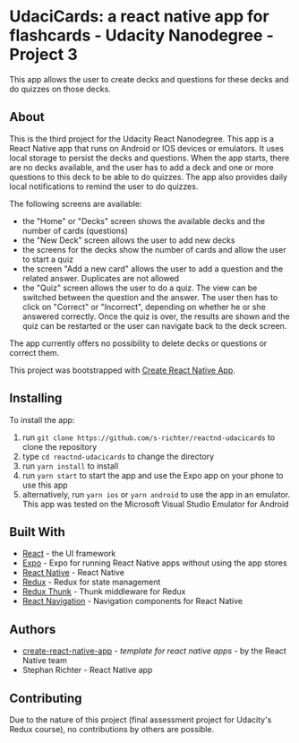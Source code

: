 # UdaciCards: a react native app for flashcards - Udacity Nanodegree - Project 3

This app allows the user to create decks and questions for these decks and do quizzes on those decks.


## About

This is the third project for the Udacity React Nanodegree.
This app is a React Native app that runs on Android or IOS devices or emulators. It uses local storage to persist the decks and questions.
When the app starts, there are no decks available, and the user has to add a deck and one or more questions to this deck to be able to do quizzes.
The app also provides daily local notifications to remind the user to do quizzes.

The following screens are available:
* the "Home" or "Decks" screen shows the available decks and the number of cards (questions)
* the "New Deck" screen allows the user to add new decks
* the screens for the decks show the number of cards and allow the user to start a quiz
* the screen "Add a new card" allows the user to add a question and the related answer. Duplicates are not allowed
* the "Quiz" screen allows the user to do a quiz. The view can be switched between the question and the answer. The user then has to click on "Correct" or "Incorrect", depending on whether he or she answered correctly. Once the quiz is over, the results are shown and the quiz can be restarted or the user can navigate back to the deck screen.

The app currently offers no possibility to delete decks or questions or correct them.

This project was bootstrapped with [Create React Native App](https://github.com/react-community/create-react-native-app).


## Installing

To install the app:

1. run `git clone https://github.com/s-richter/reactnd-udacicards` to clone the repository
2. type `cd reactnd-udacicards` to change the directory
3. run `yarn install` to install
4. run `yarn start` to start the app and use the Expo app on your phone to use this app
5. alternatively, run `yarn ios` or `yarn android` to use the app in an emulator. This app was tested on the Microsoft Visual Studio Emulator for Android


## Built With

* [React](https://facebook.github.io/react/) - the UI framework
* [Expo](https://expo.io/) - Expo for running React Native apps without using the app stores
* [React Native](https://facebook.github.io/react-native/) - React Native
* [Redux](https://github.com/reactjs/redux) - Redux for state management
* [Redux Thunk](https://github.com/gaearon/redux-thunk) - Thunk middleware for Redux
* [React Navigation](https://reactnavigation.org/) - Navigation components for React Native


## Authors

* [create-react-native-app](https://github.com/react-community/create-react-native-app) - *template for react native apps* - by the React Native team
* Stephan Richter - React Native app


## Contributing

Due to the nature of this project (final assessment project for Udacity's Redux course), no contributions by others are possible.